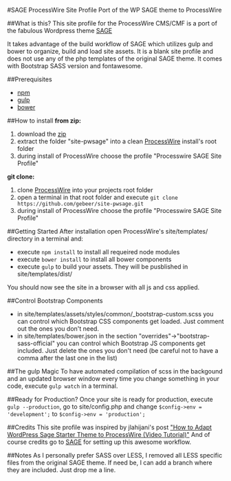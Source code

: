 #SAGE ProcessWire Site Profile
Port of the WP SAGE theme to ProcessWire

##What is this?
This site profile for the ProcessWire CMS/CMF is a port of the fabulous Wordpress theme [SAGE](https://roots.io/sage/)

It takes advantage of the build workflow of SAGE which utilizes gulp and bower to organize, build and load site assets.
It is a blank site profile and does not use any of the php templates of the original SAGE theme.
It comes with Bootstrap SASS version and fontawesome.

##Prerequisites
- [npm](https://www.npmjs.com/)
- [gulp](http://gulpjs.com/)
- [bower](http://bower.io/)

##How to install
**from zip:**
1. download the [zip](https://github.com/gebeer/site-pwsage/archive/master.zip)
2. extract the folder "site-pwsage" into a clean [ProcessWire](https://github.com/ryancramerdesign/ProcessWire) install's root folder
3. during install of ProcessWire choose the profile "Processwire SAGE Site Profile" 

**git clone:**
1. clone [ProcessWire](https://github.com/ryancramerdesign/ProcessWire) into your projects root folder
2. open a terminal in that root folder and execute `git clone https://github.com/gebeer/site-pwsage.git`
3. during install of ProcessWire choose the profile "Processwire SAGE Site Profile"

##Getting Started
After installation open ProcessWire's site/templates/ directory in a terminal and:
- execute `npm install` to install all requeired node modules
- execute `bower install` to install all bower components
- execute `gulp` to build your assets. They will be pusblished in site/templates/dist/

You should now see the site in a browser with all js and css applied.

##Control Bootstrap Components
- in site/templates/assets/styles/common/_bootstrap-custom.scss you can control which Bootstrap CSS components get loaded. Just comment out the ones you don't need.
- in site/templates/bower.json in the section "overrides"->"bootstrap-sass-official" you can control which Bootstrap JS components get included. Just delete the ones you don't need (be careful not to have a comma after the last one in the list)

##The gulp Magic
To have automated compilation of scss in the backgound and an updated browser window every time you change something in your code, execute `gulp watch` in a terminal.

##Ready for Production?
Once your site is ready for production, execute `gulp --production`, go to site/config.php and change `$config->env = 'development';` to `$config->env = 'production';`

##Credits
This site profile was inspired by jlahijani's post ["How to Adapt WordPress Sage Starter Theme to ProcessWire (Video Tutorial)"](https://processwire.com/talk/topic/9624-how-to-adapt-wordpress-sage-starter-theme-to-processwire-video-tutorial/)
And of course credits go to [SAGE](https://roots.io/sage/) for setting up this awesome workflow.

##Notes
As I personally prefer SASS over LESS, I removed all LESS specific files from the original SAGE theme. If need be, I can add a branch where they are included. Just drop me a line.
